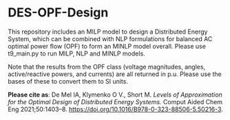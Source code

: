 # DES-OPF-Design
This repository includes an MILP model to design a Distributed Energy System, which can be combined with NLP formulations for balanced AC optimal power flow (OPF) to form an MINLP model overall. 
Please use t9_main.py to run MILP, NLP and MINLP models.

Note that the results from the OPF class (voltage magnitudes, angles, active/reactive powers, and currents)
are all returned in p.u. Please use the bases of these to convert them to SI units. 

**Please cite as**:
De Mel IA, Klymenko O V., Short M. *Levels of Approximation for the Optimal Design of Distributed Energy Systems.* Comput Aided Chem Eng 2021;50:1403–8. https://doi.org/10.1016/B978-0-323-88506-5.50216-3.
